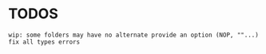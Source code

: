 # TODOS
    wip: some folders may have no alternate provide an option (NOP, ""...)
    fix all types errors

